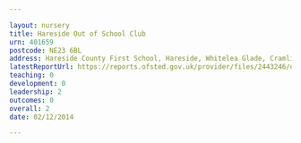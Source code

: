 ```yaml
---

layout: nursery
title: Hareside Out of School Club
urn: 401659
postcode: NE23 6BL
address: Hareside County First School, Hareside, Whitelea Glade, Cramlington, Northumberland, NE23 6BL
latestReportUrl: https://reports.ofsted.gov.uk/provider/files/2443246/urn/401659.pdf
teaching: 0
development: 0
leadership: 2
outcomes: 0
overall: 2
date: 02/12/2014

---
```

